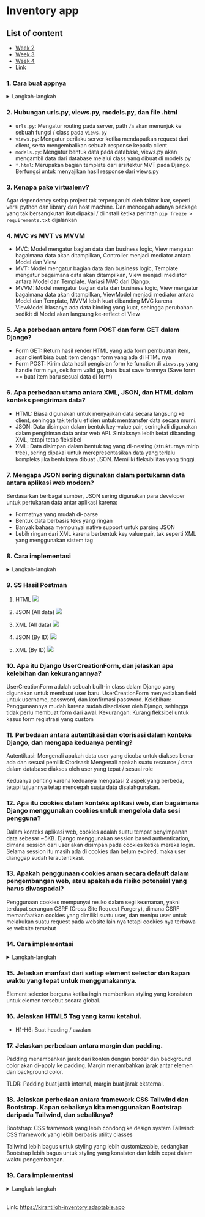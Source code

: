 # Inventory app

<!-- ## ====================== WEEK 02 ====================== -->

<section>

## List of content

<ul>
    <li>
        <a href="#week-2">
            Week 2
        </a>
    </li>
    <li>
        <a href="#week-3">
            Week 3
        </a>
    </li>
    <li>
        <a href="#week-4">
            Week 4
        </a>
    </li>
    <li>
        <a href="#link">
            Link
        </a>
    </li>
</ul>

</section>

<section id="week-2">

### 1. Cara buat appnya

<details>
<summary>
Langkah-langkah
</summary>

1. Buat venv
2. Install django
3. Run `django-admin startproject <nama_project>`
4. cd ke `<nama_project>`
5. Run `python manage.py startapp main`
6. Buat `urls.py` di folder main
7. Setup `urls.py` nya
8. Buat model Item
9. Register ke `admin.py` di folder `main`
10. Masukin `main` ke `settings.py`
11. Run `python manage.py makemigrations && python manage.py migrate`
12. Run `python manage.py createsuperuser` buat bikin superuser
13. Terakhir, run `python manage.py runserver`
</details>

### 2. Hubungan urls.py, views.py, models.py, dan file .html

- `urls.py`: Mengatur routing pada server, path `/a` akan menunjuk ke sebuah fungsi / class pada `views.py`
- `views.py`: Mengatur perilaku server ketika mendapatkan request dari client, serta mengembalikan sebuah response kepada client
- `models.py`: Mengatur bentuk data pada database, views.py akan mengambil data dari database melalui class yang dibuat di models.py
- `*.html`: Merupakan bagian template dari arsitektur MVT pada Django. Berfungsi untuk menyajikan hasil response dari views.py

### 3. Kenapa pake virtualenv?

Agar dependency setiap project tak terpengaruhi oleh faktor luar, seperti versi python dan library dari host machine. Dan mencegah adanya package yang tak bersangkutan ikut dipakai / diinstall ketika perintah `pip freeze > requirements.txt` dijalankan

### 4. MVC vs MVT vs MVVM

- MVC: Model mengatur bagian data dan business logic, View mengatur bagaimana data akan ditampilkan, Controller menjadi mediator antara Model dan View
- MVT: Model mengatur bagian data dan business logic, Template mengatur bagaimana data akan ditampilkan, View menjadi mediator antara Model dan Template. Variasi MVC dari Django.
- MVVM: Model mengatur bagian data dan business logic, View mengatur bagaimana data akan ditampilkan, ViewModel menjadi mediator antara Model dan Template, MVVM lebih kuat dibanding MVC karena ViewModel biasanya ada data binding yang kuat, sehingga perubahan sedikit di Model akan langsung ke-reflect di View

</section>

<section id="week-3">

### 5. Apa perbedaan antara form POST dan form GET dalam Django?

- Form GET: Return hasil render HTML yang ada form pembuatan item, agar client bisa buat item dengan form yang ada di HTML nya
- Form POST: Kirim data hasil pengisian form ke function di `views.py` yang handle form nya, cek form valid ga, baru buat save formnya (Save form == buat item baru sesuai data di form)

### 6. Apa perbedaan utama antara XML, JSON, dan HTML dalam konteks pengiriman data?

- HTML: Biasa digunakan untuk menyajikan data secara langsung ke client, sehingga tak terlalu efisien untuk mentransfer data secara murni.
- JSON: Data disimpan dalam bentuk key-value pair, seringkali digunakan dalam pengiriman data antar web API. Sintaksnya lebih ketat dibanding XML, tetapi tetap fleksibel
- XML: Data disimpan dalam bentuk tag yang di-nesting (strukturnya mirip tree), sering dipakai untuk merepresentasikan data yang terlalu kompleks jika bentuknya dibuat JSON. Memiliki fleksibilitas yang tinggi.

### 7. Mengapa JSON sering digunakan dalam pertukaran data antara aplikasi web modern?

Berdasarkan berbagai sumber, JSON sering digunakan para developer untuk pertukaran data antar aplikasi karena:

- Formatnya yang mudah di-parse
- Bentuk data berbasis teks yang ringan
- Banyak bahasa mempunyai native support untuk parsing JSON
- Lebih ringan dari XML karena berbentuk key value pair, tak seperti XML yang menggunakan sistem tag

### 8. Cara implementasi

<details>
<summary>
Langkah-langkah
</summary>

- Buat file `forms.py` yang isinya class ItemForm yang inherit forms.ModelForm
- Buat function di `views.py` buat handle render form dan submit form
- Buat masing-masing function di `views.py` sesuai keperluan (Serve HTML, JSON, XML)
- Configure routing nya di `urls.py`
- Terakhir, run `python manage.py runserver`
</details>

### 9. SS Hasil Postman

1. HTML
   <image src="https://cdn.discordapp.com/attachments/877540563891654698/1153737848013463703/image.png" />

2. JSON (All data)
   <image src="https://cdn.discordapp.com/attachments/877540563891654698/1151535342067908789/image.png" />
3. XML (All data)
   <image src="https://media.discordapp.net/attachments/877540563891654698/1151544311322783835/image.png" />

4. JSON (By ID)
   <image src="https://cdn.discordapp.com/attachments/877540563891654698/1151545882056073346/image.png" />

5. XML (By ID)
   <image src="https://cdn.discordapp.com/attachments/877540563891654698/1151545956412698805/image.png" />

</section>

<section id="week-4">

### 10. Apa itu Django UserCreationForm, dan jelaskan apa kelebihan dan kekurangannya?

UserCreationForm adalah sebuah built-in class dalam Django yang digunakan untuk membuat user baru. UserCreationForm menyediakan field untuk username, password, dan konfirmasi password.
Kelebihan: Penggunaannya mudah karena sudah disediakan oleh Django, sehingga tidak perlu membuat form dari awal.
Kekurangan: Kurang fleksibel untuk kasus form registrasi yang custom

### 11. Perbedaan antara autentikasi dan otorisasi dalam konteks Django, dan mengapa keduanya penting?

Autentikasi: Mengenali apakah data user yang dicoba untuk diakses benar ada dan sesuai pemilik
Otorisasi: Mengenali apakah suatu resource / data dalam database diakses oleh user yang tepat / sesuai role

Keduanya penting karena keduanya mengatasi 2 aspek yang berbeda, tetapi tujuannya tetap mencegah suatu data disalahgunakan.

### 12. Apa itu cookies dalam konteks aplikasi web, dan bagaimana Django menggunakan cookies untuk mengelola data sesi pengguna?

Dalam konteks aplikasi web, cookies adalah suatu tempat penyimpanan data sebesar ~5KB. Django menggunakan session based authentication, dimana session dari user akan disimpan pada cookies ketika mereka login. Selama session itu masih ada di cookies dan belum expired, maka user dianggap sudah terautentikasi.

### 13. Apakah penggunaan cookies aman secara default dalam pengembangan web, atau apakah ada risiko potensial yang harus diwaspadai?

Penggunaan cookies mempunyai resiko dalam segi keamanan, yakni terdapat serangan CSRF (Cross Site Request Forgery), dimana CSRF memanfaatkan cookies yang dimiliki suatu user, dan menipu user untuk melakukan suatu request pada website lain nya tetapi cookies nya terbawa ke website tersebut

### 14. Cara implementasi

<details>
<summary>
Langkah-langkah
</summary>

- Buat function `views.py` yang handle register, login, dan logout
- Masukin ke `urls.py`
- Edit model `Item` untuk ada field `owner` yang merupakan foreignkey ke model `User` (Saya pake yang sintaks `<nama_app>.<nama_model>`)
- Edit function `create_item` di `views.py` untuk masukin user sebagai owner sebelum save
- Edit context di function `index` untuk masukin data cookies yang didapatkan dari saat terakhir kali login
- Buat function yang handle edit dan delete, dan masukin ke `urls.py`
</details>

</section>
<section id="week-5">

### 15. Jelaskan manfaat dari setiap element selector dan kapan waktu yang tepat untuk menggunakannya.

Element selector berguna ketika ingin memberikan styling yang konsisten untuk elemen tersebut secara global.
### 16. Jelaskan HTML5 Tag yang kamu ketahui.
- H1-H6: Buat heading / awalan 

### 17. Jelaskan perbedaan antara margin dan padding.
Padding menambahkan jarak dari konten dengan border dan background color akan di-apply ke padding.
Margin menambahkan jarak antar elemen dan background color.

TLDR: Padding buat jarak internal, margin buat jarak eksternal.
### 18. Jelaskan perbedaan antara framework CSS Tailwind dan Bootstrap. Kapan sebaiknya kita menggunakan Bootstrap daripada Tailwind, dan sebaliknya?

Bootstrap: CSS framework yang lebih condong ke design system
Tailwind: CSS framework yang lebih berbasis utility classes

Tailwind lebih bagus untuk styling yang lebih customizeable, sedangkan Bootstrap lebih bagus untuk styling yang konsisten dan lebih cepat dalam waktu pengembangan.
### 19. Cara implementasi

<details>
<summary>
Langkah-langkah
</summary>

- Cari inspirasi design
- Buka docs tailwind
- Baca2
- Cari elemen yang mau di style
- Taro className di elemen yang mau di style
- Lakuin terus sampe semuanya ke-style (login, register, home)
</details>

</section>
<br />
<section id="link">

Link: https://kirantiloh-inventory.adaptable.app

</section>
